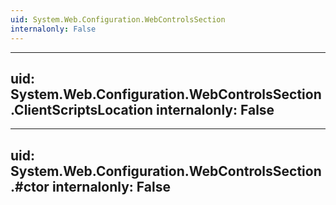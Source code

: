 ```yaml
---
uid: System.Web.Configuration.WebControlsSection
internalonly: False
---
```


---
uid: System.Web.Configuration.WebControlsSection.ClientScriptsLocation
internalonly: False
---

---
uid: System.Web.Configuration.WebControlsSection.#ctor
internalonly: False
---
